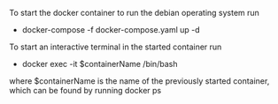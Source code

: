 To start the docker container to run the debian operating system run

- docker-compose -f docker-compose.yaml up -d

To start an interactive terminal in the started container run

- docker exec -it $containerName /bin/bash

where $containerName is the name of the previously started container, which can be found by running docker ps
